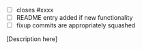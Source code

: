 - [ ] closes #xxxx
- [ ] README entry added if new functionality
- [ ] fixup commits are appropriately squashed

[Description here]
